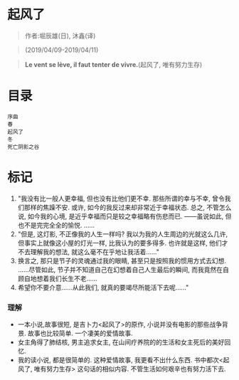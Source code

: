 # 起风了

> 作者:堀辰雄(日), 沐鑫(译)

> (2019/04/09-2019/04/11)

> **Le vent se lève, il faut tenter de vivre.**(起风了, 唯有努力生存)


# 目录
```
序曲
春
起风了
冬
死亡阴影之谷
```

# 标记
1. "我没有比一般人更幸福, 但也没有比他们更不幸. 那些所谓的幸与不幸, 曾令我们那样的焦躁不安. 或许, 如今的我反过来却非常近于幸福状态. 总之, 不管怎么说, 如今我的心境, 是近乎幸福而只是较之幸福略有伤悲而已. ——虽说如此, 但也不是完完全全的愉悦. ……
2. "但是, 这灯影, 不正像我的人生一样吗? 我以为我的人生周边的光就这么几许, 但事实上就像这小屋的灯光一样, 比我认为的要多得多. 也许就是这样, 他们才不去理解我的想法, 就这么毫不在乎地让我活着……"
3. 换言之, 那只是节子的灵魂通过我的眼睛, 甚至只是按照我的惯用方式去幻想. ……尽管如此, 节子并不知道自己在幻想着自己人生最后的瞬间, 而我竟然在自顾自地想着我们长生不老……
4. 希望你不要介意……从此我们, 就真的要竭尽所能活下去呢……"


### 理解
* 一本小说,故事很短, 是吉卜力<起风了>的原作, 小说并没有电影的那些战争背景. 故事也比较简单. 一个凄美的爱情故事. 
* 女主角得了肺结核, 男主追求女主, 在山间疗养院的的生活和女主死后的美好回忆. 
* 我的读小说, 都是很简单的. 这种爱情故事, 我更看不出什么东西. 书中都次<起风了, 唯有努力生存> 这句话的相似内容. 不管生活如何艰辛也有努力活下去. 


